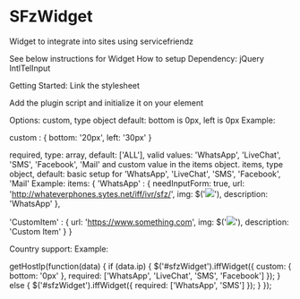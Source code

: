 # SFzWidget
Widget to integrate into sites using servicefriendz

See below instructions for Widget
How to setup
Dependency:
  jQuery
  IntlTelInput

Getting Started:
Link the stylesheet
  <link rel="stylesheet" href="path/to/intlTelInput.css">
  <link rel="stylesheet" href="path/to/widget2.css">

Add the plugin script  and initialize it on your element

<div id="sfzWidget"></div>
<script src="path/to/jquery.min.js"></script>
<script src="path/to/intlTelInput.min.js"></script>
<script src="path/to/iffwidget2.js"></script>
<script>
  $("#sfzWidget").iffWidget();
</script>

Options:
  custom, type object default: bottom is 0px, left is 0px
Example:

custom : {
bottom: '20px',
left: '30px'
}

required, type: array, default: ['ALL'], valid values: 'WhatsApp', 'LiveChat', 'SMS', 'Facebook', 'Mail' and custom value in the items object.
items, type object, default: basic setup for  'WhatsApp', 'LiveChat', 'SMS', 'Facebook', 'Mail'
Example:
items: {
'WhatsApp' : {
needInputForm: true,
url: 'http://whateverphones.sytes.net/iff/ivr/sfz/',
img: $('<img src="../images/w-whatsapp.png"></img>'),
description: 'WhatsApp'
},

'CustomItem' : {
url: 'https://www.something.com',
img: $('<img src="../images/something.png"></img>'),
description: 'Custom Item'
}
}

Country support:
Example: 

getHostIp(function(data) {
if (data.ip) {
$('#sfzWidget').iffWidget({
custom: {
bottom: '0px'
},
required: ['WhatsApp', 'LiveChat', 'SMS', 'Facebook']
});
} else {
$('#sfzWidget').iffWidget({
required: ['WhatsApp', 'SMS']
});
}
});
